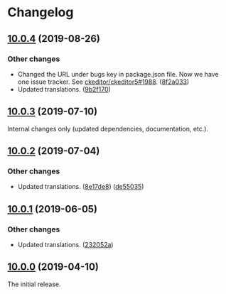 Changelog
=========

## [10.0.4](https://github.com/ckeditor/ckeditor5-remove-format/compare/v10.0.3...v10.0.4) (2019-08-26)

### Other changes

* Changed the URL under bugs key in package.json file. Now we have one issue tracker. See [ckeditor/ckeditor5#1988](https://github.com/ckeditor/ckeditor5/issues/1988). ([8f2a033](https://github.com/ckeditor/ckeditor5-remove-format/commit/8f2a033))
* Updated translations. ([9b2f170](https://github.com/ckeditor/ckeditor5-remove-format/commit/9b2f170)) 


## [10.0.3](https://github.com/ckeditor/ckeditor5-remove-format/compare/v10.0.2...v10.0.3) (2019-07-10)

Internal changes only (updated dependencies, documentation, etc.).


## [10.0.2](https://github.com/ckeditor/ckeditor5-remove-format/compare/v10.0.1...v10.0.2) (2019-07-04)

### Other changes

* Updated translations. ([8e17de8](https://github.com/ckeditor/ckeditor5-remove-format/commit/8e17de8)) ([de55035](https://github.com/ckeditor/ckeditor5-remove-format/commit/de55035))


## [10.0.1](https://github.com/ckeditor/ckeditor5-remove-format/compare/v10.0.0...v10.0.1) (2019-06-05)

### Other changes

* Updated translations. ([232052a](https://github.com/ckeditor/ckeditor5-remove-format/commit/232052a)) 


## [10.0.0](https://github.com/ckeditor/ckeditor5-remove-format/tree/v10.0.0) (2019-04-10)

The initial release.
